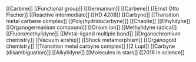 [[Carbine]]
[[Functional group]]
[[Germanium]]
[[Carbene]]
[[Ernst Otto Fischer]]
[[Reactive intermediate]]
[[HD 4208]]
[[Carbyne]]
[[Transition metal carbene complex]]
[[Poly(hydridocarbyne)]]
[[Chaoite]]
[[Ethylidyne]]
[[Organogermanium compound]]
[[Onium ion]]
[[Methylidyne radical]]
[[Fluoromethylidyne]]
[[Metal–ligand multiple bond]]
[[Organochromium chemistry]]
[[Vacuum airship]]
[[Shock metamorphism]]
[[Organogold chemistry]]
[[Transition metal carbyne complex]]
[[2 Lupi]]
[[Carbyne (disambiguation)]]
[[Alkylidyne]]
[[Molecules in stars]]
[[2016 in science]]
